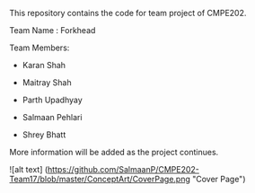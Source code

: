 This repository contains the code for team project of CMPE202.


Team Name : Forkhead

Team Members:

* Karan Shah

* Maitray Shah

* Parth Upadhyay

* Salmaan Pehlari

* Shrey Bhatt

More information will be added as the project continues.

![alt text] (https://github.com/SalmaanP/CMPE202-Team17/blob/master/ConceptArt/CoverPage.png "Cover Page")
